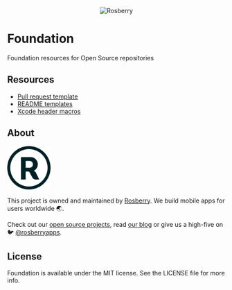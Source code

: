 <p align="center">
<img src="https://github.com/rosberry/Foundation/blob/master/Assets/rosberry-unicorn.png?raw=true" width="450" alt="Rosberry" />
</p>

# Foundation
Foundation resources for Open Source repositories

## Resources

- [Pull request template](PULL_REQUEST_TEMPLATE.md)
- [README templates](README_TEMPLATES)
- [Xcode header macros](IDETemplateMacros.plist)

## About

<img src="https://github.com/rosberry/Foundation/blob/master/Assets/logo.png?raw=true" width="100" />

This project is owned and maintained by [Rosberry](http://rosberry.com). We build mobile apps for users worldwide 🌏.

Check out our [open source projects](https://github.com/rosberry), read [our blog](https://medium.com/@Rosberry) or give us a high-five on 🐦 [@rosberryapps](http://twitter.com/RosberryApps).

## License

Foundation is available under the MIT license. See the LICENSE file for more info.

